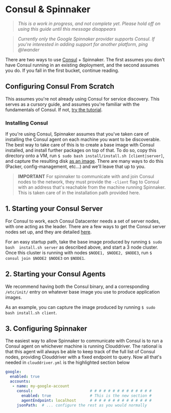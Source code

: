 # Consul & Spinnaker

> _This is a work in progress, and not complete yet. Please hold off on using
> this guide until this message disappears_

> _Currently only the Google Spinnaker provider supports Consul. If you're
> interested in adding support for another platform, ping @lwander_

There are two ways to use [Consul](consul.io) + Spinnaker. The first assumes
you don't have Consul running in an existing deployment, and the second assumes
you do. If you fall in the first bucket, continue reading.

## Configuring Consul From Scratch

This assumes you're not already using Consul for service discovery. This serves
as a cursory guide, and assumes you're familiar with the fundamentals of
Consul. If not, [try the
tutorial](https://www.consul.io/intro/getting-started/install.html).

### Installing Consul

If you're using Consul, Spinnaker assumes that you've taken care of
installing the Consul agent on each machine you want to be discoverable. The
best way to take care of this is to create a base image with Consul installed,
and install further packages on top of that. To do so, copy this directory
onto a VM, run `$ sudo bash install/install.sh [client|server]`, and capture 
the resulting disk [as an
image](https://cloud.google.com/compute/docs/images/create-delete-deprecate-private-images). 
There are many ways to do this (Packer, config-management, etc...) and we'll 
leave that up to you.

> __IMPORTANT__ For spinnaker to communicate with and join Consul nodes to the
> network, they must provide the `-client` flag to Consul with an
> address that's reachable from the machine running Spinnaker. This is taken 
> care of in the installation path provided here.

## 1. Starting your Consul Server

For Consul to work, each Consul Datacenter needs a set of server nodes, with
one acting as the leader. There are a few ways to get the Consul server nodes 
set up, and they are detailed
[here](https://www.consul.io/docs/guides/bootstrapping.html).

For an easy startup path, take the base image produced by running `$ sudo bash 
install.sh server` as described above, and start a 3 node cluster. 
Once this cluster is running with nodes `$NODE1, $NODE2, $NODE3`, run 
`$ consul join $NODE2 $NODE3` on `$NODE1`.

## 2. Starting your Consul Agents

We recommend having both the Consul binary, and a corresponding `/etc/init/`
entry on whatever base image you use to produce application images.

As an example, you can capture the image produced by running `$ sudo bash
install.sh client`.

## 3. Configuring Spinnaker

The easiest way to allow Spinnaker to communicate with Consul is to run a
Consul agent on whichever machine is running Clouddriver. The rational is that
this agent will always be able to keep track of the full list of Consul nodes,
providing Clouddriver with a fixed endpoint to query. Now all that's needed in
`clouddriver.yml` is the highlighted section below

```yaml
google:
  enabled: true
  accounts:
   - name: my-google-account
     consul:                         # # # # # # # # # # # # # # 
       enabled: true                 # This is the new section #
       agentEndpoint: localhost      # # # # # # # # # # # # # #
     jsonPath:  # ... configure the rest as you would normally
```
